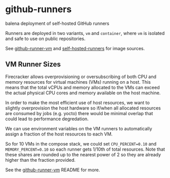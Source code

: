 # github-runners

balena deployment of self-hosted GitHub runners

Runners are deployed in two variants, `vm` and `container`, where `vm` is isolated and
safe to use on public repositories.

See [github-runner-vm](https://github.com/product-os/github-runner-vm) and [self-hosted-runners](https://github.com/product-os/self-hosted-runners) for image sources.

## VM Runner Sizes

Firecracker allows overprovisioning or oversubscribing of both CPU and memory resources for virtual machines (VMs) running on a host.
This means that the total vCPUs and memory allocated to the VMs can exceed the actual physical CPU cores and memory available on the host machine.

In order to make the most efficient use of host resources, we want to slightly overprovision the host hardware
so if/when all allocated resources are consumed by jobs (e.g. yocto) there would be minimal overlap that could lead to performance degredation.

We can use environment variables on the VM runners to automatically assign a fraction of the host resources to each VM.

So for 10 VMs in the compose stack, we could set `CPU_PERCENT=0.10` and `MEMORY_PERCENT=0.10` so each runner gets 1/10th of total resources.
Note that these shares are rounded up to the nearest power of 2 so they are already higher than the fraction provided.

See the [github-runner-vm](https://github.com/product-os/github-runner-vm) README for more.
